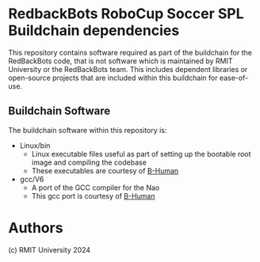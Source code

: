 # RedbackBots RoboCup Soccer SPL Buildchain dependencies
This repository contains software required as part of the buildchain for the RedBackBots code, that is not software which is maintained by RMIT University or the RedBackBots team.
This includes dependent libraries or open-source projects that are included within this buildchain for ease-of-use.

## Buildchain Software
The buildchain software within this repository is:
* Linux/bin
   * Linux executable files useful as part of setting up the bootable root image and compiling the codebase
   * These executables are courtesy of [B-Human][2]
* gcc/V6
   * A port of the GCC compiler for the Nao
   * This gcc port is courtesy of [B-Human][2]

# Authors
(c) RMIT University 2024

[2]: https://wiki.b-human.de
